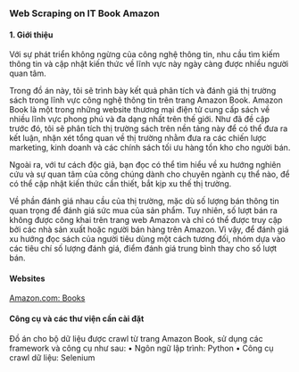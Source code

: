 ###  Web Scraping on IT Book Amazon 

####  1.	Giới thiệu
Với sự phát triển không ngừng của công nghệ thông tin, nhu cầu tìm kiếm thông tin và cập nhật kiến thức về lĩnh vực này ngày càng được nhiều người quan tâm.

Trong đồ án này, tôi  sẽ trình bày kết quả phân tích và đánh giá thị trường sách trong lĩnh vực công nghệ thông tin trên trang Amazon Book.
Amazon Book là một trong những website thương mại điện tử cung cấp sách về nhiều lĩnh vực phong phú và đa dạng nhất trên thế giới. Như đã đề cập trước đó, tôi sẽ phân tích thị trường sách trên nền tảng này để có thể đưa ra kết luận, nhận xét tổng quan về thị trường nhằm đưa ra các chiến lược marketing, kinh doanh và các chính sách tối ưu hàng tồn kho cho người bán.

Ngoài ra, với tư cách độc giả, bạn đọc có thể tìm hiểu về xu hướng nghiên cứu và sự quan tâm của công chúng dành cho chuyên ngành cụ thể nào, để có thể cập nhật kiến thức cần thiết, bắt kịp xu thế thị trường. 

Về phần đánh giá nhau cầu của thị trường, mặc dù số lượng bán thông tin quan trọng để đánh giá sức mua của sản phẩm. Tuy nhiên, số lượt bán ra không được công khai trên trang web Amazon và chỉ có thể được truy cập bởi các nhà sản xuất hoặc người bán hàng trên Amazon. Vì vậy, để đánh giá xu hướng đọc sách của người tiêu dùng một cách tương đối, nhóm dựa vào các tiêu chí  số lượng đánh giá, điểm đánh giá trung bình thay cho số lượt bán. 

#### Websites 
[Amazon.com: Books](https://www.amazon.com/books-used-books-textbooks/b?node=283155)
#### Công cụ và các thư viện cần cài đặt
Đồ án cho bộ dữ liệu được crawl từ trang Amazon Book, sử dụng các framework và công cụ như sau:
•	Ngôn ngữ lập trình: Python
•	Công cụ crawl dữ liệu: Selenium





